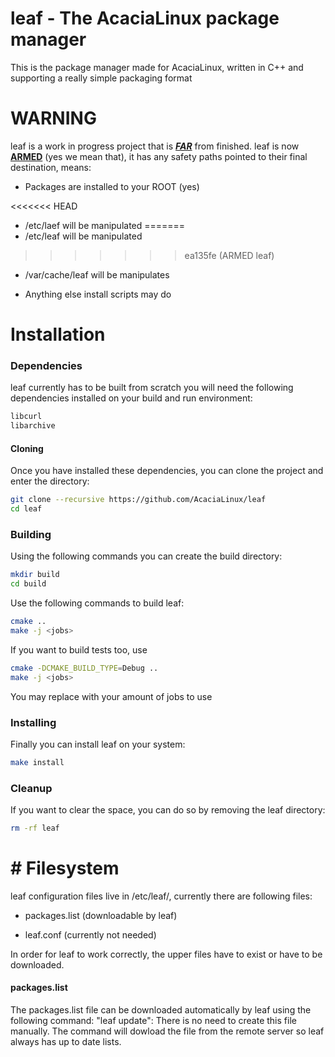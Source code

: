 # leaf - The AcaciaLinux package manager

This is the package manager made for AcaciaLinux, written in C++ and supporting a really simple packaging format

# WARNING

leaf is a work in progress project that is **<u>*FAR*</u>** from finished. leaf is now **<u>ARMED</u>** (yes we mean that), it has any safety paths pointed to their final destination, means:

- Packages are installed to your ROOT (yes)

<<<<<<< HEAD
- /etc/laef will be manipulated
=======
- /etc/leaf will be manipulated
>>>>>>> ea135fe (ARMED leaf)

- /var/cache/leaf will be manipulates

- Anything else install scripts may do

# Installation

### Dependencies

leaf currently has to be built from scratch you will need the following dependencies installed on your build and run environment:

```bash
libcurl
libarchive
```

#### Cloning

Once you have installed these dependencies, you can clone the project and enter the directory:

```bash
git clone --recursive https://github.com/AcaciaLinux/leaf
cd leaf
```

### Building

Using the following commands you can create the build directory:

```bash
mkdir build
cd build
```

Use the following commands to build leaf:

```bash
cmake ..
make -j <jobs>
```

If you want to build tests too, use

```bash
cmake -DCMAKE_BUILD_TYPE=Debug ..
make -j <jobs>
```

You may replace <jobs> with your amount of jobs to use

### Installing

Finally you can install leaf on your system:

```bash
make install
```

### Cleanup

If you want to clear the space, you can do so by removing the leaf directory:

```bash
rm -rf leaf
```

# # Filesystem

leaf configuration files live in /etc/leaf/, currently there are following files:

- packages.list (downloadable by leaf)

- leaf.conf (currently not needed)

In order for leaf to work correctly, the upper files have to exist or have to be downloaded.

#### packages.list

The packages.list file can be downloaded automatically by leaf using the following command: "leaf update": There is no need to create this file manually. The command will dowload the file from the remote server so leaf always has up to date lists.